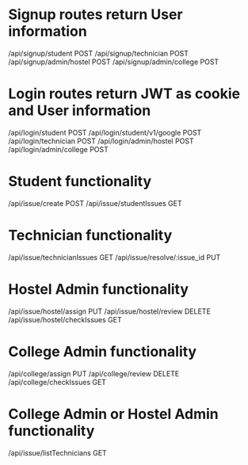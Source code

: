 # Signup routes return User information
/api/signup/student POST
/api/signup/technician POST
/api/signup/admin/hostel POST
/api/signup/admin/college POST

# Login routes return JWT as cookie and User information
/api/login/student POST
/api/login/student/v1/google POST
/api/login/technician POST
/api/login/admin/hostel POST
/api/login/admin/college POST

# Student functionality
/api/issue/create POST
/api/issue/studentIssues GET

# Technician functionality
/api/issue/technicianIssues GET
/api/issue/resolve/:issue_id PUT

# Hostel Admin functionality
/api/issue/hostel/assign PUT
/api/issue/hostel/review DELETE
/api/issue/hostel/checkIssues GET

# College Admin functionality
/api/college/assign PUT
/api/college/review DELETE
/api/college/checkIssues GET

# College Admin or Hostel Admin functionality
/api/issue/listTechnicians GET